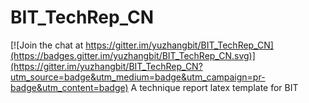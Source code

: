 # BIT_TechRep_CN

[![Join the chat at https://gitter.im/yuzhangbit/BIT_TechRep_CN](https://badges.gitter.im/yuzhangbit/BIT_TechRep_CN.svg)](https://gitter.im/yuzhangbit/BIT_TechRep_CN?utm_source=badge&utm_medium=badge&utm_campaign=pr-badge&utm_content=badge)
A technique report latex template for BIT
